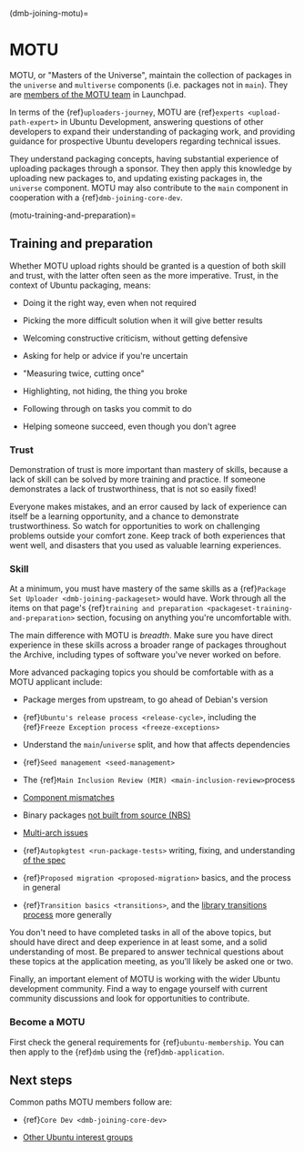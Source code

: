 (dmb-joining-motu)=
# MOTU

MOTU, or "Masters of the Universe", maintain the collection of packages in the `universe` and `multiverse` components (i.e. packages not in `main`).
They are [members of the MOTU team](https://launchpad.net/~motu) in Launchpad.

In terms of the {ref}`uploaders-journey`, MOTU are {ref}`experts <upload-path-expert>` in Ubuntu Development, answering questions of other developers to expand their understanding of packaging work, and providing guidance for prospective Ubuntu developers regarding technical issues.

They understand packaging concepts, having substantial experience of uploading packages through a sponsor.
They then apply this knowledge by uploading new packages to, and updating existing packages in, the `universe` component.
MOTU may also contribute to the `main` component in cooperation with a {ref}`dmb-joining-core-dev`.


(motu-training-and-preparation)=
## Training and preparation

Whether MOTU upload rights should be granted is a question of both skill and trust, with the latter often seen as the more imperative.
Trust, in the context of Ubuntu packaging, means:

* Doing it the right way, even when not required

* Picking the more difficult solution when it will give better results

* Welcoming constructive criticism, without getting defensive

* Asking for help or advice if you're uncertain

* "Measuring twice, cutting once"

* Highlighting, not hiding, the thing you broke

* Following through on tasks you commit to do

* Helping someone succeed, even though you don't agree


### Trust

Demonstration of trust is more important than mastery of skills, because a lack of skill can be solved by more training and practice.
If someone demonstrates a lack of trustworthiness, that is not so easily fixed! 

Everyone makes mistakes, and an error caused by lack of experience can itself be a learning opportunity, and a chance to demonstrate trustworthiness.
So watch for opportunities to work on challenging problems outside your comfort zone.
Keep track of both experiences that went well, and disasters that you used as valuable learning experiences.


### Skill

At a minimum, you must have mastery of the same skills as a {ref}`Package Set Uploader <dmb-joining-packageset>` would have.
Work through all the items on that page's {ref}`training and preparation <packageset-training-and-preparation>` section, focusing on anything you're uncomfortable with.

The main difference with MOTU is *breadth*.
Make sure you have direct experience in these skills across a broader range of packages throughout the Archive, including types of software you've never worked on before.

More advanced packaging topics you should be comfortable with as a MOTU applicant include:

* Package merges from upstream, to go ahead of Debian's version

* {ref}`Ubuntu's release process <release-cycle>`, including the {ref}`Freeze Exception process <freeze-exceptions>`

* Understand the `main`/`universe` split, and how that affects dependencies

* {ref}`Seed management <seed-management>`

* The {ref}`Main Inclusion Review (MIR) <main-inclusion-review>`process

* [Component mismatches](https://ubuntu-archive-team.ubuntu.com/component-mismatches-proposed.html)

* Binary packages [not built from source (NBS)](https://ubuntu-archive-team.ubuntu.com/nbs.html)

* [Multi-arch issues](https://wiki.ubuntu.com/MultiarchCross)

* {ref}`Autopkgtest <run-package-tests>` writing, fixing, and understanding [of the spec](https://salsa.debian.org/ci-team/autopkgtest/-/blob/master/doc/README.package-tests.rst)

* {ref}`Proposed migration <proposed-migration>` basics, and the process in general

* {ref}`Transition basics <transitions>`, and the [library transitions process](https://ubuntu-archive-team.ubuntu.com/transitions/) more generally

You don't need to have completed tasks in all of the above topics, but should have direct and deep experience in at least some, and a solid understanding of most.
Be prepared to answer technical questions about these topics at the application meeting, as you'll likely be asked one or two.

Finally, an important element of MOTU is working with the wider Ubuntu development community.
Find a way to engage yourself with current community discussions and look for opportunities to contribute.


### Become a MOTU

First check the general requirements for {ref}`ubuntu-membership`.
You can then apply to the {ref}`dmb` using the {ref}`dmb-application`.


## Next steps

Common paths MOTU members follow are:

* {ref}`Core Dev <dmb-joining-core-dev>`

* [Other Ubuntu interest groups](https://wiki.ubuntu.com/Teams)

